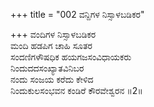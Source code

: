 +++
title = "002 ವನ್ದಿಗಳ ನಿಸ್ಸಾಳಬಡಿಕರ"

+++
ವಂದಿಗಳ ನಿಸ್ಸಾಳಬಡಿಕರ  
ಮಂದಿ ಹಡಪಿಗ ಚಾಹಿ ಸೂತರ  
ಸಂದಣಿಗಳೌಷಧಿಕ ಹಯಗಜಸಂವಿಧಾಯಕರು  
ನಿಂದುದದಸಂಖ್ಯಾತವಿನಿಬರ  
ನಂದು ಸಂಜಯ ಕರೆದು ಕೇಳಿದ  
ನಿಂದುಕುಲಸಂಭವನ ಕಂಡಿರೆ ಕೌರವೇಶ್ವರನ     ॥2॥